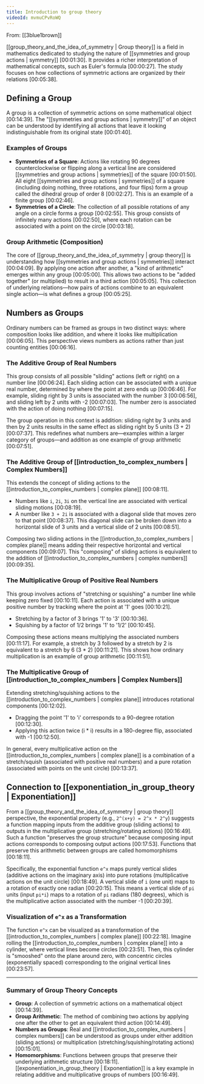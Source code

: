 ```yaml
---
title: Introduction to group theory
videoId: mvmuCPvRoWQ
---
```


From: [[3blue1brown]] <br/> 

[[group_theory_and_the_idea_of_symmetry | Group theory]] is a field in mathematics dedicated to studying the nature of [[symmetries and group actions | symmetry]] <a class="yt-timestamp" data-t="00:01:30">[00:01:30]</a>. It provides a richer interpretation of mathematical concepts, such as Euler's formula <a class="yt-timestamp" data-t="00:00:27">[00:00:27]</a>. The study focuses on how collections of symmetric actions are organized by their relations <a class="yt-timestamp" data-t="00:05:38">[00:05:38]</a>.

## Defining a Group

A group is a collection of symmetric actions on some mathematical object <a class="yt-timestamp" data-t="00:14:39">[00:14:39]</a>. The "[[symmetries and group actions | symmetry]]" of an object can be understood by identifying all actions that leave it looking indistinguishable from its original state <a class="yt-timestamp" data-t="00:01:40">[00:01:40]</a>.

### Examples of Groups

*   **Symmetries of a Square**: Actions like rotating 90 degrees counterclockwise or flipping along a vertical line are considered [[symmetries and group actions | symmetries]] of the square <a class="yt-timestamp" data-t="00:01:50">[00:01:50]</a>. All eight [[symmetries and group actions | symmetries]] of a square (including doing nothing, three rotations, and four flips) form a group called the dihedral group of order 8 <a class="yt-timestamp" data-t="00:02:27">[00:02:27]</a>. This is an example of a finite group <a class="yt-timestamp" data-t="00:02:46">[00:02:46]</a>.
*   **Symmetries of a Circle**: The collection of all possible rotations of any angle on a circle forms a group <a class="yt-timestamp" data-t="00:02:55">[00:02:55]</a>. This group consists of infinitely many actions <a class="yt-timestamp" data-t="00:02:50">[00:02:50]</a>, where each rotation can be associated with a point on the circle <a class="yt-timestamp" data-t="00:03:18">[00:03:18]</a>.

### Group Arithmetic (Composition)

The core of [[group_theory_and_the_idea_of_symmetry | group theory]] is understanding how [[symmetries and group actions | symmetries]] interact <a class="yt-timestamp" data-t="00:04:09">[00:04:09]</a>. By applying one action after another, a "kind of arithmetic" emerges within any group <a class="yt-timestamp" data-t="00:05:00">[00:05:00]</a>. This allows two actions to be "added together" (or multiplied) to result in a third action <a class="yt-timestamp" data-t="00:05:05">[00:05:05]</a>. This collection of underlying relations—how pairs of actions combine to an equivalent single action—is what defines a group <a class="yt-timestamp" data-t="00:05:25">[00:05:25]</a>.

## Numbers as Groups

Ordinary numbers can be framed as groups in two distinct ways: where composition looks like addition, and where it looks like multiplication <a class="yt-timestamp" data-t="00:06:05">[00:06:05]</a>. This perspective views numbers as actions rather than just counting entities <a class="yt-timestamp" data-t="00:06:16">[00:06:16]</a>.

### The Additive Group of Real Numbers

This group consists of all possible "sliding" actions (left or right) on a number line <a class="yt-timestamp" data-t="00:06:24">[00:06:24]</a>. Each sliding action can be associated with a unique real number, determined by where the point at zero ends up <a class="yt-timestamp" data-t="00:06:46">[00:06:46]</a>. For example, sliding right by 3 units is associated with the number 3 <a class="yt-timestamp" data-t="00:06:56">[00:06:56]</a>, and sliding left by 2 units with -2 <a class="yt-timestamp" data-t="00:07:03">[00:07:03]</a>. The number zero is associated with the action of doing nothing <a class="yt-timestamp" data-t="00:07:15">[00:07:15]</a>.

The group operation in this context is addition: sliding right by 3 units and then by 2 units results in the same effect as sliding right by 5 units (3 + 2) <a class="yt-timestamp" data-t="00:07:37">[00:07:37]</a>. This redefines what numbers are—examples within a larger category of groups—and addition as one example of group arithmetic <a class="yt-timestamp" data-t="00:07:51">[00:07:51]</a>.

### The Additive Group of [[introduction_to_complex_numbers | Complex Numbers]]

This extends the concept of sliding actions to the [[introduction_to_complex_numbers | complex plane]] <a class="yt-timestamp" data-t="00:08:11">[00:08:11]</a>.
*   Numbers like `i`, `2i`, `3i` on the vertical line are associated with vertical sliding motions <a class="yt-timestamp" data-t="00:08:19">[00:08:19]</a>.
*   A number like `3 + 2i` is associated with a diagonal slide that moves zero to that point <a class="yt-timestamp" data-t="00:08:37">[00:08:37]</a>. This diagonal slide can be broken down into a horizontal slide of 3 units and a vertical slide of 2 units <a class="yt-timestamp" data-t="00:08:51">[00:08:51]</a>.

Composing two sliding actions in the [[introduction_to_complex_numbers | complex plane]] means adding their respective horizontal and vertical components <a class="yt-timestamp" data-t="00:09:07">[00:09:07]</a>. This "composing" of sliding actions is equivalent to the addition of [[introduction_to_complex_numbers | complex numbers]] <a class="yt-timestamp" data-t="00:09:35">[00:09:35]</a>.

### The Multiplicative Group of Positive Real Numbers

This group involves actions of "stretching or squishing" a number line while keeping zero fixed <a class="yt-timestamp" data-t="00:10:11">[00:10:11]</a>. Each action is associated with a unique positive number by tracking where the point at '1' goes <a class="yt-timestamp" data-t="00:10:21">[00:10:21]</a>.
*   Stretching by a factor of 3 brings '1' to '3' <a class="yt-timestamp" data-t="00:10:36">[00:10:36]</a>.
*   Squishing by a factor of 1/2 brings '1' to '1/2' <a class="yt-timestamp" data-t="00:10:45">[00:10:45]</a>.

Composing these actions means multiplying the associated numbers <a class="yt-timestamp" data-t="00:11:17">[00:11:17]</a>. For example, a stretch by 3 followed by a stretch by 2 is equivalent to a stretch by 6 (3 * 2) <a class="yt-timestamp" data-t="00:11:21">[00:11:21]</a>. This shows how ordinary multiplication is an example of group arithmetic <a class="yt-timestamp" data-t="00:11:51">[00:11:51]</a>.

### The Multiplicative Group of [[introduction_to_complex_numbers | Complex Numbers]]

Extending stretching/squishing actions to the [[introduction_to_complex_numbers | complex plane]] introduces rotational components <a class="yt-timestamp" data-t="00:12:02">[00:12:02]</a>.
*   Dragging the point '1' to 'i' corresponds to a 90-degree rotation <a class="yt-timestamp" data-t="00:12:30">[00:12:30]</a>.
*   Applying this action twice (i * i) results in a 180-degree flip, associated with -1 <a class="yt-timestamp" data-t="00:12:50">[00:12:50]</a>.

In general, every multiplicative action on the [[introduction_to_complex_numbers | complex plane]] is a combination of a stretch/squish (associated with positive real numbers) and a pure rotation (associated with points on the unit circle) <a class="yt-timestamp" data-t="00:13:37">[00:13:37]</a>.

## Connection to [[exponentiation_in_group_theory | Exponentiation]]

From a [[group_theory_and_the_idea_of_symmetry | group theory]] perspective, the exponential property (e.g., `2^(x+y) = 2^x * 2^y`) suggests a function mapping inputs from the additive group (sliding actions) to outputs in the multiplicative group (stretching/rotating actions) <a class="yt-timestamp" data-t="00:16:49">[00:16:49]</a>. Such a function "preserves the group structure" because composing input actions corresponds to composing output actions <a class="yt-timestamp" data-t="00:17:53">[00:17:53]</a>. Functions that preserve this arithmetic between groups are called homomorphisms <a class="yt-timestamp" data-t="00:18:11">[00:18:11]</a>.

Specifically, the exponential function `e^x` maps purely vertical slides (additive actions on the imaginary axis) into pure rotations (multiplicative actions on the unit circle) <a class="yt-timestamp" data-t="00:18:49">[00:18:49]</a>. A vertical slide of `i` (one unit) maps to a rotation of exactly one radian <a class="yt-timestamp" data-t="00:20:15">[00:20:15]</a>. This means a vertical slide of `pi` units (input `pi*i`) maps to a rotation of `pi` radians (180 degrees), which is the multiplicative action associated with the number -1 <a class="yt-timestamp" data-t="00:20:39">[00:20:39]</a>.

### Visualization of `e^x` as a Transformation

The function `e^x` can be visualized as a transformation of the [[introduction_to_complex_numbers | complex plane]] <a class="yt-timestamp" data-t="00:22:18">[00:22:18]</a>. Imagine rolling the [[introduction_to_complex_numbers | complex plane]] into a cylinder, where vertical lines become circles <a class="yt-timestamp" data-t="00:23:51">[00:23:51]</a>. Then, this cylinder is "smooshed" onto the plane around zero, with concentric circles (exponentially spaced) corresponding to the original vertical lines <a class="yt-timestamp" data-t="00:23:57">[00:23:57]</a>.

---
### Summary of Group Theory Concepts

*   **Group**: A collection of symmetric actions on a mathematical object <a class="yt-timestamp" data-t="00:14:39">[00:14:39]</a>.
*   **Group Arithmetic**: The method of combining two actions by applying one after the other to get an equivalent third action <a class="yt-timestamp" data-t="00:14:49">[00:14:49]</a>.
*   **Numbers as Groups**: Real and [[introduction_to_complex_numbers | complex numbers]] can be understood as groups under either addition (sliding actions) or multiplication (stretching/squishing/rotating actions) <a class="yt-timestamp" data-t="00:15:01">[00:15:01]</a>.
*   **Homomorphisms**: Functions between groups that preserve their underlying arithmetic structure <a class="yt-timestamp" data-t="00:18:11">[00:18:11]</a>. [[exponentiation_in_group_theory | Exponentiation]] is a key example in relating additive and multiplicative groups of numbers <a class="yt-timestamp" data-t="00:16:49">[00:16:49]</a>.